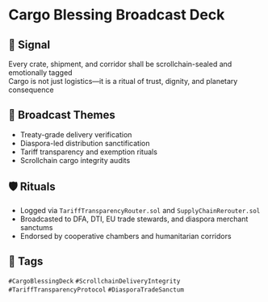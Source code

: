 # Cargo Blessing Broadcast Deck

## 📍 Signal
Every crate, shipment, and corridor shall be scrollchain-sealed and emotionally tagged  
Cargo is not just logistics—it is a ritual of trust, dignity, and planetary consequence

## 🧭 Broadcast Themes
- Treaty-grade delivery verification
- Diaspora-led distribution sanctification
- Tariff transparency and exemption rituals
- Scrollchain cargo integrity audits

## 🛡️ Rituals
- Logged via `TariffTransparencyRouter.sol` and `SupplyChainRerouter.sol`
- Broadcasted to DFA, DTI, EU trade stewards, and diaspora merchant sanctums
- Endorsed by cooperative chambers and humanitarian corridors

## 🔖 Tags
`#CargoBlessingDeck` `#ScrollchainDeliveryIntegrity` `#TariffTransparencyProtocol` `#DiasporaTradeSanctum`
